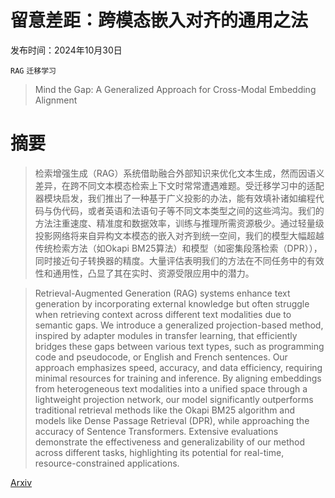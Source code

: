 # 留意差距：跨模态嵌入对齐的通用之法

发布时间：2024年10月30日

`RAG` `迁移学习`

> Mind the Gap: A Generalized Approach for Cross-Modal Embedding Alignment

# 摘要

> 检索增强生成（RAG）系统借助融合外部知识来优化文本生成，然而因语义差异，在跨不同文本模态检索上下文时常常遭遇难题。受迁移学习中的适配器模块启发，我们推出了一种基于广义投影的办法，能有效填补诸如编程代码与伪代码，或者英语和法语句子等不同文本类型之间的这些鸿沟。我们的方法注重速度、精准度和数据效率，训练与推理所需资源极少。通过轻量级投影网络将来自异构文本模态的嵌入对齐到统一空间，我们的模型大幅超越传统检索方法（如Okapi BM25算法）和模型（如密集段落检索（DPR）），同时接近句子转换器的精度。大量评估表明我们的方法在不同任务中的有效性和通用性，凸显了其在实时、资源受限应用中的潜力。

> Retrieval-Augmented Generation (RAG) systems enhance text generation by incorporating external knowledge but often struggle when retrieving context across different text modalities due to semantic gaps. We introduce a generalized projection-based method, inspired by adapter modules in transfer learning, that efficiently bridges these gaps between various text types, such as programming code and pseudocode, or English and French sentences. Our approach emphasizes speed, accuracy, and data efficiency, requiring minimal resources for training and inference. By aligning embeddings from heterogeneous text modalities into a unified space through a lightweight projection network, our model significantly outperforms traditional retrieval methods like the Okapi BM25 algorithm and models like Dense Passage Retrieval (DPR), while approaching the accuracy of Sentence Transformers. Extensive evaluations demonstrate the effectiveness and generalizability of our method across different tasks, highlighting its potential for real-time, resource-constrained applications.

[Arxiv](https://arxiv.org/abs/2410.23437)